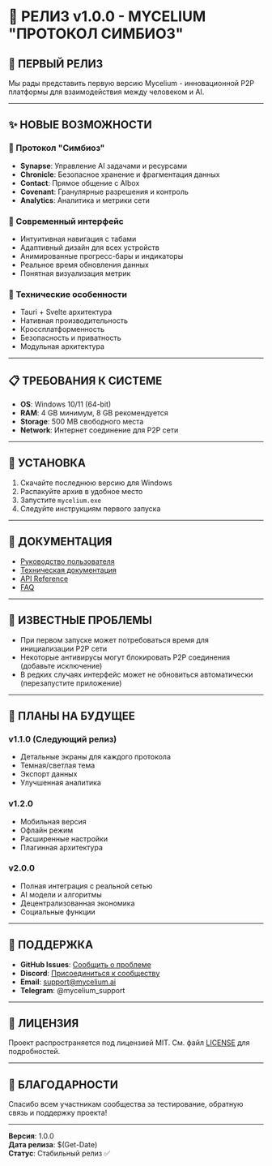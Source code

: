 # 🚀 **РЕЛИЗ v1.0.0 - MYCELIUM "ПРОТОКОЛ СИМБИОЗ"**

## 🎉 **ПЕРВЫЙ РЕЛИЗ**

Мы рады представить первую версию Mycelium - инновационной P2P платформы для взаимодействия между человеком и AI.

---

## ✨ **НОВЫЕ ВОЗМОЖНОСТИ**

### **🎯 Протокол "Симбиоз"**
- **Synapse**: Управление AI задачами и ресурсами
- **Chronicle**: Безопасное хранение и фрагментация данных
- **Contact**: Прямое общение с AIbox
- **Covenant**: Гранулярные разрешения и контроль
- **Analytics**: Аналитика и метрики сети

### **🎨 Современный интерфейс**
- Интуитивная навигация с табами
- Адаптивный дизайн для всех устройств
- Анимированные прогресс-бары и индикаторы
- Реальное время обновления данных
- Понятная визуализация метрик

### **🔧 Технические особенности**
- Tauri + Svelte архитектура
- Нативная производительность
- Кроссплатформенность
- Безопасность и приватность
- Модульная архитектура

---

## 📋 **ТРЕБОВАНИЯ К СИСТЕМЕ**

- **OS**: Windows 10/11 (64-bit)
- **RAM**: 4 GB минимум, 8 GB рекомендуется
- **Storage**: 500 MB свободного места
- **Network**: Интернет соединение для P2P сети

---

## 🚀 **УСТАНОВКА**

1. Скачайте последнюю версию для Windows
2. Распакуйте архив в удобное место
3. Запустите `mycelium.exe`
4. Следуйте инструкциям первого запуска

---

## 📖 **ДОКУМЕНТАЦИЯ**

- [Руководство пользователя](docs/USER_GUIDE.md)
- [Техническая документация](docs/TECHNICAL_DOCS.md)
- [API Reference](docs/API_REFERENCE.md)
- [FAQ](docs/FAQ.md)

---

## 🐛 **ИЗВЕСТНЫЕ ПРОБЛЕМЫ**

- При первом запуске может потребоваться время для инициализации P2P сети
- Некоторые антивирусы могут блокировать P2P соединения (добавьте исключение)
- В редких случаях интерфейс может не обновиться автоматически (перезапустите приложение)

---

## 🔄 **ПЛАНЫ НА БУДУЩЕЕ**

### **v1.1.0** (Следующий релиз)
- Детальные экраны для каждого протокола
- Темная/светлая тема
- Экспорт данных
- Улучшенная аналитика

### **v1.2.0**
- Мобильная версия
- Офлайн режим
- Расширенные настройки
- Плагинная архитектура

### **v2.0.0**
- Полная интеграция с реальной сетью
- AI модели и алгоритмы
- Децентрализованная экономика
- Социальные функции

---

## 🤝 **ПОДДЕРЖКА**

- **GitHub Issues**: [Сообщить о проблеме](https://github.com/mycelium/protocol-symbiosis/issues)
- **Discord**: [Присоединиться к сообществу](https://discord.gg/mycelium)
- **Email**: support@mycelium.ai
- **Telegram**: @mycelium_support

---

## 📄 **ЛИЦЕНЗИЯ**

Проект распространяется под лицензией MIT. См. файл [LICENSE](LICENSE) для подробностей.

---

## 🙏 **БЛАГОДАРНОСТИ**

Спасибо всем участникам сообщества за тестирование, обратную связь и поддержку проекта!

---

**Версия**: 1.0.0  
**Дата релиза**: $(Get-Date)  
**Статус**: Стабильный релиз ✅ 